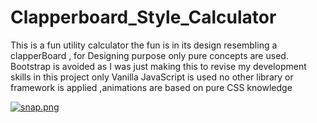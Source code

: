 # Clapperboard_Style_Calculator

This is a fun utility calculator the fun  is in its design resembling a clapperBoard , for Designing purpose only pure concepts are used. Bootstrap is avoided as I was just making this to revise my development skills in this project only Vanilla JavaScript is used no other library or framework is applied ,animations are based on pure CSS knowledge

[![snap.png](https://i.postimg.cc/FKFbTTDD/snap.png)](https://postimg.cc/21JB67pZ)
